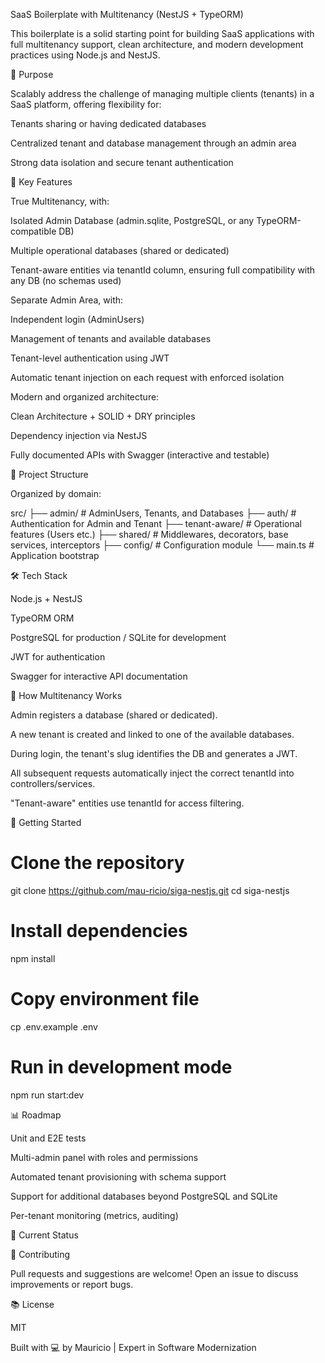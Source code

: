 SaaS Boilerplate with Multitenancy (NestJS + TypeORM)

This boilerplate is a solid starting point for building SaaS applications with full multitenancy support, clean architecture, and modern development practices using Node.js and NestJS.

🧬 Purpose

Scalably address the challenge of managing multiple clients (tenants) in a SaaS platform, offering flexibility for:

Tenants sharing or having dedicated databases

Centralized tenant and database management through an admin area

Strong data isolation and secure tenant authentication

🚀 Key Features

True Multitenancy, with:

Isolated Admin Database (admin.sqlite, PostgreSQL, or any TypeORM-compatible DB)

Multiple operational databases (shared or dedicated)

Tenant-aware entities via tenantId column, ensuring full compatibility with any DB (no schemas used)

Separate Admin Area, with:

Independent login (AdminUsers)

Management of tenants and available databases

Tenant-level authentication using JWT

Automatic tenant injection on each request with enforced isolation

Modern and organized architecture:

Clean Architecture + SOLID + DRY principles

Dependency injection via NestJS

Fully documented APIs with Swagger (interactive and testable)

📁 Project Structure

Organized by domain:

src/
├── admin/                # AdminUsers, Tenants, and Databases
├── auth/                 # Authentication for Admin and Tenant
├── tenant-aware/         # Operational features (Users etc.)
├── shared/               # Middlewares, decorators, base services, interceptors
├── config/               # Configuration module
└── main.ts               # Application bootstrap

🛠️ Tech Stack

Node.js + NestJS

TypeORM ORM

PostgreSQL for production / SQLite for development

JWT for authentication

Swagger for interactive API documentation

🚧 How Multitenancy Works

Admin registers a database (shared or dedicated).

A new tenant is created and linked to one of the available databases.

During login, the tenant's slug identifies the DB and generates a JWT.

All subsequent requests automatically inject the correct tenantId into controllers/services.

"Tenant-aware" entities use tenantId for access filtering.

🚜 Getting Started

# Clone the repository
git clone https://github.com/mau-ricio/siga-nestjs.git
cd siga-nestjs

# Install dependencies
npm install

# Copy environment file
cp .env.example .env

# Run in development mode
npm run start:dev

📊 Roadmap

Unit and E2E tests

Multi-admin panel with roles and permissions

Automated tenant provisioning with schema support

Support for additional databases beyond PostgreSQL and SQLite

Per-tenant monitoring (metrics, auditing)

📅 Current Status



🙌 Contributing

Pull requests and suggestions are welcome! Open an issue to discuss improvements or report bugs.

📚 License

MIT

Built with 💻 by Mauricio | Expert in Software Modernization

